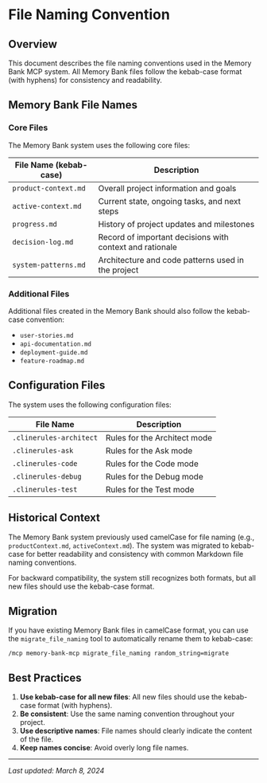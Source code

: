 # File Naming Convention

## Overview

This document describes the file naming conventions used in the Memory Bank MCP system. All Memory Bank files follow the kebab-case format (with hyphens) for consistency and readability.

## Memory Bank File Names

### Core Files

The Memory Bank system uses the following core files:

| File Name (kebab-case) | Description                                              |
| ---------------------- | -------------------------------------------------------- |
| `product-context.md`   | Overall project information and goals                    |
| `active-context.md`    | Current state, ongoing tasks, and next steps             |
| `progress.md`          | History of project updates and milestones                |
| `decision-log.md`      | Record of important decisions with context and rationale |
| `system-patterns.md`   | Architecture and code patterns used in the project       |

### Additional Files

Additional files created in the Memory Bank should also follow the kebab-case convention:

- `user-stories.md`
- `api-documentation.md`
- `deployment-guide.md`
- `feature-roadmap.md`

## Configuration Files

The system uses the following configuration files:

| File Name               | Description                  |
| ----------------------- | ---------------------------- |
| `.clinerules-architect` | Rules for the Architect mode |
| `.clinerules-ask`       | Rules for the Ask mode       |
| `.clinerules-code`      | Rules for the Code mode      |
| `.clinerules-debug`     | Rules for the Debug mode     |
| `.clinerules-test`      | Rules for the Test mode      |

## Historical Context

The Memory Bank system previously used camelCase for file naming (e.g., `productContext.md`, `activeContext.md`). The system was migrated to kebab-case for better readability and consistency with common Markdown file naming conventions.

For backward compatibility, the system still recognizes both formats, but all new files should use the kebab-case format.

## Migration

If you have existing Memory Bank files in camelCase format, you can use the `migrate_file_naming` tool to automatically rename them to kebab-case:

```
/mcp memory-bank-mcp migrate_file_naming random_string=migrate
```

## Best Practices

1. **Use kebab-case for all new files**: All new files should use the kebab-case format (with hyphens).
2. **Be consistent**: Use the same naming convention throughout your project.
3. **Use descriptive names**: File names should clearly indicate the content of the file.
4. **Keep names concise**: Avoid overly long file names.

---

_Last updated: March 8, 2024_
